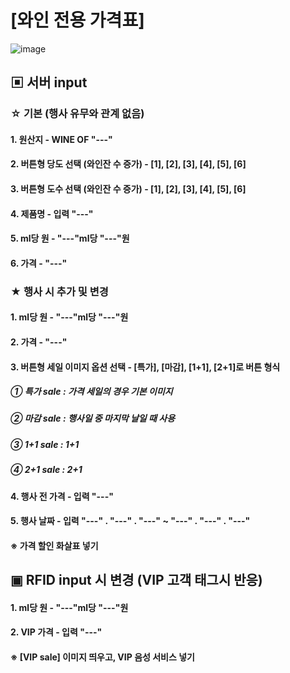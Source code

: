 # [와인 전용 가격표]
![image](https://user-images.githubusercontent.com/53041002/64016533-38b30280-cb62-11e9-86a5-116763d45a14.png)
## ▣ 서버 input
### ☆ 기본 (행사 유무와 관계 없음)
#### 1. 원산지 - WINE OF "---"
#### 2. 버튼형 당도 선택 (와인잔 수 증가) - [1], [2], [3], [4], [5], [6]
#### 3. 버튼형 도수 선택 (와인잔 수 증가) - [1], [2], [3], [4], [5], [6]
#### 4. 제품명 - 입력 "---"
#### 5. ml당 원 - "---"ml당 "---"원
#### 6. 가격 - "---" 
### ★ 행사 시 추가 및 변경
#### 1. ml당 원 - "---"ml당 "---"원
#### 2. 가격 - "---"
#### 3. 버튼형 세일 이미지 옵션 선택 - [특가], [마감], [1+1], [2+1]로 버튼 형식
##### ① 특가 sale : 가격 세일의 경우 기본 이미지
##### ② 마감 sale : 행사일 중 마지막 날일 때 사용
##### ③ 1+1 sale : 1+1
##### ④ 2+1 sale : 2+1
#### 4. 행사 전 가격 - 입력 "---"
#### 5. 행사 날짜 - 입력 "---" . "---" . "---" ~ "---" . "---" . "---"
#### ※ 가격 할인 화살표 넣기
## ▣ RFID input 시 변경 (VIP 고객 태그시 반응)
#### 1. ml당 원 - "---"ml당 "---"원
#### 2. VIP 가격 - 입력 "---"
#### ※ [VIP sale] 이미지 띄우고, VIP 음성 서비스 넣기
